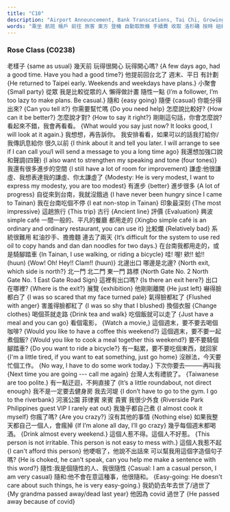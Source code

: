 ```yaml
---
title: "C10"
description: "Airport Announcement, Bank Transcations, Tai Chi, Growing Affections, Going to the Dentist"
words: "乘坐 航班 帳戶 前往 旅客 東方 登機 自動取款機 手續費 收取 洛杉磯 按時 紐約 登機門 變動 國際 航空 溫哥華 出示 身份證 張開 申請表 活期存款 或者 定期存款 類型 打勾 住址 擇 這種 存取 帳 購物 消費 透支 辦好 直接 取錢 是的 本市 任意 本行 銀行卡 奇妙 流派 一種 拳術 老年人 大錯特錯 結合 健身 搏擊 深刻 古典 唯一 綜合 明代 拳法 節奏 到底 人體 始終 處於 之中 動作 連接 緊密 暢 心靜 深奧 分流 隨性 要不要 隨和 台南 從眾 看看 幾乎 瘋 過世 老樣子 幾天 提前 台北 平日 聚會 懶得 得出 話 傳訊 息 和聲 調 四聲 來到 不停 印象 深刻 趟 評價 興 波 平凡 爛 紅油 抄手 擔擔麵 哇 欸 蛤 路標 展覽 沒辦法 有禮貌 迂迴 不夠 直接 一定要 健身房 我去 堤 河濱 菲律賓 來賓 貴賓 食 整天 一個人 喝酒 惹 不得 不好惹 惹不起 哽咽 說不出話來 造 這種"
---
```


### Rose Class (C0238)

老樣子 {same as usual}
幾天前 玩得很開心 玩得開心嗎?  {A few days ago, had a good time. Have you had a good time?}
他提前回台北了 週末、平日 有計劃 {He returned to Taipei early. Weekends and weekdays have plans.}
小聚會 {Small party}
從眾 我是比較從眾的人 懶得做計畫 隨性一點 {I’m a follower, I’m too lazy to make plans. Be casual.}
隨和 {easy going}
隨便 {casual}
你能分得出來? {Can you tell it?}
你需要幫忙嗎 {Do you need help}
怎麼說比較好? {How can it be better?}
怎麼說才對? {How to say it right?}
剛剛這句話，你會怎麼說? 看起來不錯，我會再看看。 {What would you say just now? It looks good, I will look at it again.}
我想想，再告訴你。 我安排看看，如果可以的話我打給你/我傳訊息給你 很久以前 {I think about it and tell you later. I will arrange to see if I can call you/I will send a message to you a long time ago}
我還想加強口說和聲調(四聲) {I also want to strengthen my speaking and tone (four tones)}
我還有很多進步的空間 {I still have a lot of room for improvement}
謙虛:他很謙虛、我想表達我的謙虛、你太謙虛了 {Modesty: He is very modest, I want to express my modesty, you are too modest}
有進步 {better}
進步很多 {A lot of progress}
自從來到台南，我就沒餓過 {I have never been hungry since I came to Tainan}
我在台南吃個不停 {I eat non-stop in Tainan}
印象最深刻 {The most impressive}
這趟旅行 {This trip}
古行 {Ancient line}
評價 {Evaluation}
興波 simple café 一間一般的、平凡的餐廳 都用走的 {Xingbo simple café is an ordinary and ordinary restaurant, you can use it}
比較爛 {Relatively bad}
系統很難用 紅油抄手、擔擔麵 連去了兩天 {It’s difficult for the system to use red oil to copy hands and dan dan noodles for two days.}
在台南我都用走的，或是騎腳踏車  {In Tainan, I use walking, or riding a bicycle}
哇! 喔! 欸!! 蛤!!(huun)  {Wow! Oh! Hey!! Clam!! (huun)}
北邊出口 哪邊是北邊? {North exit, which side is north?}
北一門 北二門 東一門 路標 {North Gate No. 2 North Gate No. 1 East Gate Road Sign}
這裡有出口嗎? {Is there an exit here?}
出口在哪裡? {Where is the exit?}
展覽 {exhibition}
他剛剛離開 {He just left}
嚇得臉都白了 {I was so scared that my face turned pale}
氣得臉都紅了 {Flushed with anger}
害羞得臉都紅了 {I was so shy that I blushed}
換個衣服 {Change clothes}
喝個茶就走路 {Drink tea and walk}
吃個飯就可以走了 {Just have a meal and you can go}
看個電影， {Watch a movie,}
這個週末，要不要去喝個咖啡? {Would you like to have a coffee this weekend?}
這個週末，要不要一起煮個飯? {Would you like to cook a meal together this weekend?}
要不要騎個腳踏車? {Do you want to ride a bicycle?}
有一點累，要不要吃個東西，就回家 {I'm a little tired, if you want to eat something, just go home}
沒辦法，今天要忙個工作。 {No way, I have to do some work today.}
下次你要去———再叫我 {Next time you are going --- call me again}
台灣人太有禮貌了。 {Taiwanese are too polite.}
有一點迂迴，不夠直接了 {It’s a little roundabout, not direct enough}
我不是一定要去健身房 我去河堤 {I don’t have to go to the gym. I go to the riverbank}
河濱公園 菲律賓 來賓 貴賓 我很少外食 {Riverside Park Philippines guest VIP I rarely eat out}
我幾乎都自己煮 {I almost cook it myself}
你瘋了嗎? {Are you crazy?}
沒有其他的事情 {Nothing else}
如果我整天都自己一個人，會瘋掉 {If I’m alone all day, I’ll go crazy}
幾乎每個週末都喝酒。 {Drink almost every weekend.}
這個人惹不得。這個人不好惹。 {This person is not irritable. This person is not easy to mess with.}
這個人我惹不起 {I can't afford this person}
他哽咽了，他說不出話來 可以幫我用這個字造個句子嗎?  {He is choked, he can't speak, can you help me make a sentence with this word?}
隨性:我是個隨性的人、我很隨性  {Casual: I am a casual person, I am very casual}
隨和:他不會在意這種事，他很隨和。  {Easy-going: He doesn't care about such things, he is very easy-going.}
我奶奶去年去世了/過世了 {My grandma passed away/dead last year}
他因為 covid 過世了 {He passed away because of covid}

